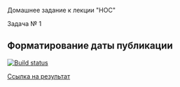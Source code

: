 Домашнее задание к лекции "HOC"

Задача № 1

## Форматирование даты публикации

[![Build status](https://ci.appveyor.com/api/projects/status/2fh70q90yqkr5c0a?svg=true)](https://ci.appveyor.com/project/ChumakovaAnna/r-hw-7-task-1)

[Ссылка на результат](https://chumakovaanna.github.io/R-hw-7-task-1/)
